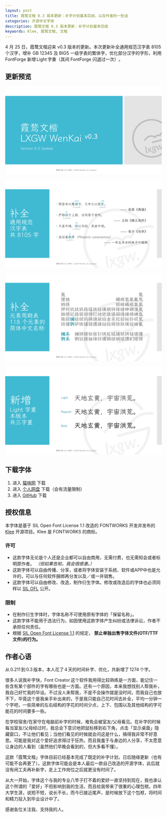 ```yaml
---
layout: post
title: 霞鹜文楷 0.3 版本更新：补字计划基本完成，以及作者的一些话
categories: 开源中文字体
description: 霞鹜文楷 0.3 版本更新：补字计划基本完成
keywords: Klee, 霞鹜文楷, 文楷
---
```


4 月 25 日，霞鹜文楷迎来 v0.3 版本的更新。本次更新补全通用规范汉字表 8105 个汉字，增补 GB 12345 及 BIG5 一级字表的繁体字，优化部分汉字的字形，利用 FontForge 新增 Light 字重（其间 FontForge 闪退过一次）｡ 

## 更新预览

![](\images\posts\wenkai-update\1.png)

![](\images\posts\wenkai-update\2.png)

![](\images\posts\wenkai-update\3.png)

![](\images\posts\wenkai-update\4.png)

## 下载字体

1. 进入 [猫啃网](https://www.maoken.com/freefonts/9704.html) 下载
2. 进入 [个人网盘](http://lxgw.ys168.com) 下载（会有流量限制）
3. 进入 [GitHub](https://github.com/lxgw/LxgwWenKai/) 下载

## 授权信息

本字体是基于 SIL Open Font License 1.1 改造的 FONTWORKS 开发并发布的 [Klee](https://github.com/fontworks-fonts/Klee) 开源项目。Klee 是 FONTWORKS 的商标。

### 许可

- 这款字体无论是个人还是企业都可以自由商用，无需付费，也无需知会或者标明原作者。 *（但如果告知，我会很感激。）*
- 这款字体可以自由传播、分享，或者将字体安装于系统、软件或APP中也是允许的，可以与任何软件捆绑再分发以及／或一并销售。
- 这款字体可以自由修改、改造，制作衍生字体。修改或改造后的字体也必须同样以 [SIL OFL](https://scripts.sil.org/OFL) 公开。

### 限制

- 在制作衍生字体时，字体名称不可使用原有字体的「保留名称」。
- 这款字体不能用于违法行为，如因使用这款字体产生纠纷或法律诉讼，作者不承担任何责任。
- 根据 [SIL Open Font License 1.1](https://scripts.sil.org/OFL) 的规定， **禁止单独出售字体文件(OTF/TTF文件)的行为。**

## 作者心语

从 0.211 到 0.3 版本，本人花了 4 天的时间补字、优化，共新增了 1274 个字。

很多人说我补字快，Font Creator 这个软件我用得比较熟练是一方面，能记住一些含有某个部件的字有哪些也是一方面。还有一个原因，本来我想找别人帮我补，我自己好忙我的毕设。不过没人来帮我，不是不会操作就是没时间，而我自己也放不下，毕竟这个是我亲手补出来的，于是我只能自己花时间去补全，平均一分钟一个字吧，一些简单的左右结构的字花的时间少点，上下、包围以及其他结构的字可能花的时间要多一些。

在学校宿舍/在家守在电脑前补字的时候，难免会被室友/父母看见。在补字的时候每当室友/父母经过时，我总会下意识地把鼠标移到右下角，点击「显示桌面」隐藏窗口，不让他们看见；当他们看见的时候就会问这是什么，搞得我非常不好意思。可能是我对这个爱好追求得过于狂热，而且我羞于与身边的人分享，不太愿意让身边的人看到（虽然他们早晚会看到的，但大多看不懂）。

这款「霞鹜文楷」字体目前已经基本完成了既定的补字计划，日后随缘更新（也有可能不会再更了）。这款字体可能会是本人最后一款自己改造的开源字体，此后就没有闲工夫再补新字，走上工作岗位之后就更没有时间了。

从大一开始，字体这个与我的专业八竿子打不着的爱好一直坚持到现在，我也承认这个所谓的「爱好」不但影响到我的生活，而且给我带来了很重的心理包袱。四年大学生涯，说短不短，说长不长，而今已接近尾声，是时候放下这个包袱，将时间和精力投入到毕业设计中了。

感谢各位关注我、支持我的人。